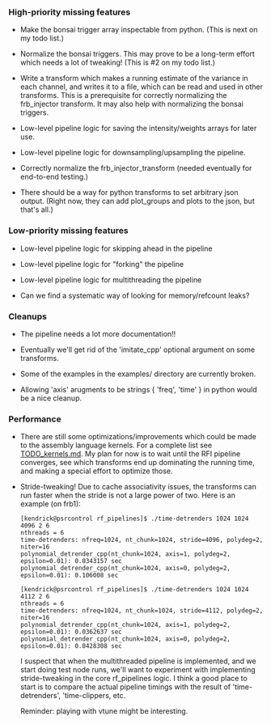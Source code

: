 ### High-priority missing features

- Make the bonsai trigger array inspectable from python.
  (This is next on my todo list.)

- Normalize the bonsai triggers.  This may prove to be a long-term effort which needs a lot of tweaking!
  (This is #2 on my todo list.)

- Write a transform which makes a running estimate of the variance in each channel, and writes it to a file,
  which can be read and used in other transforms.  This is a prerequisite for correctly normalizing the
  frb_injector transform.  It may also help with normalizing the bonsai triggers.

- Low-level pipeline logic for saving the intensity/weights arrays for later use.

- Low-level pipeline logic for downsampling/upsampling the pipeline.

- Correctly normalize the frb_injector_transform (needed eventually for end-to-end testing.)

- There should be a way for python transforms to set arbitrary json output.
  (Right now, they can add plot_groups and plots to the json, but that's all.)

### Low-priority missing features

- Low-level pipeline logic for skipping ahead in the pipeline

- Low-level pipeline logic for "forking" the pipeline

- Low-level pipeline logic for multithreading the pipeline

- Can we find a systematic way of looking for memory/refcount leaks?

### Cleanups

- The pipeline needs a lot more documentation!!

- Eventually we'll get rid of the 'imitate_cpp' optional argument on some transforms.

- Some of the examples in the examples/ directory are currently broken.

- Allowing 'axis' arugments to be strings { 'freq', 'time' } in python would be a nice cleanup.

### Performance

- There are still some optimizations/improvements which could be made to the assembly
  language kernels.  For a complete list see [TODO_kernels.md](./TODO_kernels.md).
  My plan for now is to wait until the RFI pipeline converges, see which transforms 
  end up dominating the running time, and making a special effort to optimize those.
  
- Stride-tweaking!  Due to cache associativity issues, the transforms can run faster when
  the stride is not a large power of two.  Here is an example (on frb1):

  ```
  [kendrick@psrcontrol rf_pipelines]$ ./time-detrenders 1024 1024 4096 2 6
  nthreads = 6
  time-detrenders: nfreq=1024, nt_chunk=1024, stride=4096, polydeg=2, niter=16
  polynomial_detrender_cpp(nt_chunk=1024, axis=1, polydeg=2, epsilon=0.01): 0.0343157 sec
  polynomial_detrender_cpp(nt_chunk=1024, axis=0, polydeg=2, epsilon=0.01): 0.106008 sec

  [kendrick@psrcontrol rf_pipelines]$ ./time-detrenders 1024 1024 4112 2 6
  nthreads = 6
  time-detrenders: nfreq=1024, nt_chunk=1024, stride=4112, polydeg=2, niter=16
  polynomial_detrender_cpp(nt_chunk=1024, axis=1, polydeg=2, epsilon=0.01): 0.0362637 sec
  polynomial_detrender_cpp(nt_chunk=1024, axis=0, polydeg=2, epsilon=0.01): 0.0428308 sec
  ```

  I suspect that when the multithreaded pipeline is implemented, and we start doing
  test node runs, we'll want to experiment with implementing stride-tweaking in the
  core rf_pipelines logic.  I think a good place to start is to compare the actual
  pipeline timings with the result of 'time-detrenders', 'time-clippers, etc.

  Reminder: playing with vtune might be interesting.
